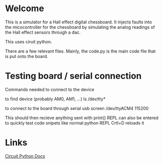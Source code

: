# Welcome

This is a simulator for a Hall effect digital chessboard. It injects faults into the micocontroller for the chessboard by simulating the analog readings of the Hall effect sensors through a dac.

This uses ciruit python.

There are a few relevant files. Mainly, the code.py is the main code file that is put onto the board.

# Testing board / serial connection

Commands needed to connect to the device

to find device (probably AM0, AM1, ...)
ls /dev/tty*

to connect to the board through serial usb
screen /dev/ttyACM4 115200

This should then recieve anything sent with print()
REPL can also be entered to quickly test code snipets like normal python REPL
Crtl+D reloads it

# Links

[Circuit Python Docs](https://docs.circuitpython.org/en/latest/README.html)

